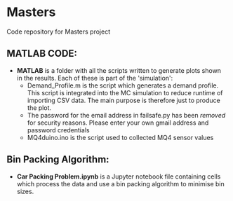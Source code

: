 # Masters
Code repository for Masters project

## MATLAB CODE:

- **MATLAB** is a folder with all the scripts written to generate plots shown in the results. Each of these is part of the 'simulation':
    - Demand_Profile.m is the script which generates a demand profile. This script is integrated into the MC simulation to reduce runtime of importing CSV data. The main purpose is therefore just to produce the plot.
    - The password for the email address in failsafe.py has been *removed* for security reasons. Please enter your own gmail address and password credentials
    - MQ4duino.ino is the script used to collected MQ4 sensor values
    

 
## Bin Packing Algorithm:

- **Car Packing Problem.ipynb** is a Jupyter notebook file containing cells which process the data and use a bin packing algorithm to minimise bin sizes.


